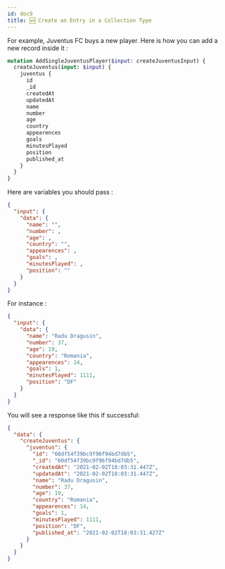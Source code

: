 ```yaml
---
id: doc9
title: 🆕 Create an Entry in a Collection Type
---
```


For example, Juventus FC buys a new player. Here is how you can add a new record inside it :

```graphql
mutation AddSingleJuventusPlayer($input: createJuventusInput) {
  createJuventus(input: $input) {
    juventus {
      id
      _id
      createdAt
      updatedAt
      name
      number
      age
      country
      appearences
      goals
      minutesPlayed
      position
      published_at
    }
  }
}
```

Here are variables you should pass :

```json
{
  "input": {
    "data": {
      "name": "",
      "number": ,
      "age": ,
      "country": "",
      "appearences": ,
      "goals": ,
      "minutesPlayed": ,
      "position": ""
    }
  }
}
```

For instance :

```json
{
  "input": {
    "data": {
      "name": "Radu Dragusin",
      "number": 37,
      "age": 19,
      "country": "Romania",
      "appearences": 14,
      "goals": 1,
      "minutesPlayed": 1111,
      "position": "DF"
    }
  }
}
```

You will see a response like this if successful:

```json
{
  "data": {
    "createJuventus": {
      "juventus": {
        "id": "60df54f39bc9f96f94bd7db5",
        "_id": "60df54f39bc9f96f94bd7db5",
        "createdAt": "2021-02-02T18:03:31.447Z",
        "updatedAt": "2021-02-02T18:03:31.447Z",
        "name": "Radu Dragusin",
        "number": 37,
        "age": 19,
        "country": "Romania",
        "appearences": 14,
        "goals": 1,
        "minutesPlayed": 1111,
        "position": "DF",
        "published_at": "2021-02-02T18:03:31.427Z"
      }
    }
  }
}
```
